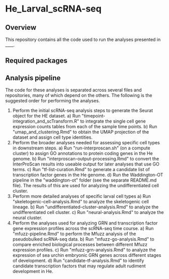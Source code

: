 # He_Larval_scRNA-seq

## Overview

This repository contains all the code used to run the analyses presented in ____.

## Required packages


## Analysis pipeline

The code for these analyses is separated across several files and repositories, many of which depend on the others. The following is the suggested order for performing the analyses.

1) Perform the initial scRNA-seq analysis steps to generate the Seurat object for the HE dataset.
    a) Run "timepoint-integration_and_scTransform.R" to integrate the single cell gene expression counts tables from each of the sample time points.
    b) Run "umap_and_clustering.Rmd" to obtain the UMAP projection of the dataset and assign cell type identities.
2) Perform the broader analyses needed for assessing specific cell types in downstream steps.
    a) Run "run-interproscan.sh" (on a compute cluster) to assign GO annotations to protein coding genes in the He genome.
    b) Run "interproscan-output-processing.Rmd" to convert the InterProScan results into useable output for later analyses that use GO terms.
    c) Run "tf-list-curation.Rmd" to generate a candidate list of transcription factor genes in the He genome.
    d) Run the Waddington-OT pipeline in the "waddington-ot" folder (see the separate README.md file). The results of this are used for analyzing the undifferentiated cell cluster.
3) Perform more detailed analyses of specific larval cell types
    a) Run "skeletogenic-cell-analysis.Rmd" to analyze the skeletogenic cell lineage.
    b) Run "undifferentiated-cluster-analysis.Rmd" to analyze the undifferentiated cell cluster.
    c) Run "neural-analysis.Rmd" to analyze the neural cluster.
4) Perform the analyses used for analyzing GRN and transcription factor gene expression profiles across the scRNA-seq time course.
    a) Run "mfuzz-pipeline.Rmd" to perform the Mfuzz analysis of the pseudobulked scRNA-seq data.
    b) Run "mfuzz-go-analysis.Rmd" to compare enriched biological processes between different Mfuzz expression profiles.
    c) Run "mfuzz-grn-analysis.Rmd" to analyze the expression of sea urchin embryonic GRN genes across different stages of development.
    d) Run "candidate-tf-analysis.Rmd" to identify candidate transcription factors that may regulate adult rudiment development in He.






